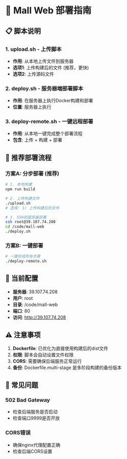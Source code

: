 # 🚀 Mall Web 部署指南

## 📋 脚本说明

### 1. **upload.sh** - 上传脚本
- **作用**: 从本地上传文件到服务器
- **选项1**: 上传构建后的文件 (推荐，更快)
- **选项2**: 上传源码文件

### 2. **deploy.sh** - 服务器端部署脚本
- **作用**: 在服务器上执行Docker构建和部署
- **位置**: 服务器上执行

### 3. **deploy-remote.sh** - 一键远程部署
- **作用**: 从本地一键完成整个部署流程
- **包含**: 上传 + 构建 + 部署

## 🎯 推荐部署流程

### 方案A: 分步部署 (推荐)
```bash
# 1. 本地构建
npm run build

# 2. 上传构建文件
./upload.sh
# 选择: 1) 上传构建后的文件

# 3. SSH到服务器部署
ssh root@39.107.74.208
cd /code/mall-web
./deploy.sh
```

### 方案B: 一键部署
```bash
# 一键完成所有步骤
./deploy-remote.sh
```

## 🔧 当前配置

- **服务器**: 39.107.74.208
- **用户**: root
- **目录**: /code/mall-web
- **端口**: 80
- **访问**: http://39.107.74.208

## ⚠️ 注意事项

1. **Dockerfile**: 已优化为直接使用构建后的dist文件
2. **权限**: 脚本会自动设置文件权限
3. **CORS**: 需要确保后端服务正常运行
4. **备份**: Dockerfile.multi-stage 是多阶段构建的备份版本

## 🐛 常见问题

### 502 Bad Gateway
- 检查后端服务是否启动
- 检查端口9999是否开放

### CORS错误
- 确保nginx代理配置正确
- 检查后端CORS设置
